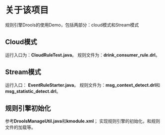# 关于该项目
规则引擎Drools的使用Demo，包括两部分：cloud模式和Stream模式


## Cloud模式
运行入口为：**CloudRuleTest.java**。
规则文件为：**drink_consumer_rule.drl**。

## Stream模式
运行入口： **EventRuleStarter.java**。
规则文件为：**msg_context_detect.drl**和**msg_statistic_detect.drl**。

## 规则引擎初始化
参考**DroolsManageUtil.java**和**kmodule.xml**； 实现规则引擎的初始化，和规则文件的加载等。